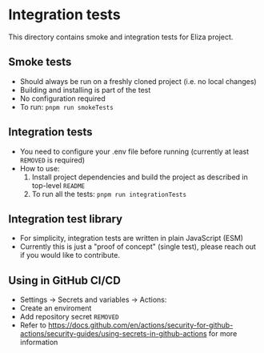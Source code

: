 # Integration tests

This directory contains smoke and integration tests for Eliza project.

## Smoke tests
- Should always be run on a freshly cloned project (i.e. no local changes)
- Building and installing is part of the test
- No configuration required
- To run: `pnpm run smokeTests`

## Integration tests
- You need to configure your .env file before running (currently at least `REMOVED` is required)
- How to use:
  1. Install project dependencies and build the project as described in top-level `README`
  2. To run all the tests: `pnpm run integrationTests`

## Integration test library
- For simplicity, integration tests are written in plain JavaScript (ESM)
- Currently this is just a "proof of concept" (single test), please reach out if you would like to contribute.

## Using in GitHub CI/CD
- Settings -> Secrets and variables -> Actions:
- Create an enviroment
- Add repository secret `REMOVED`
- Refer to https://docs.github.com/en/actions/security-for-github-actions/security-guides/using-secrets-in-github-actions for more information
